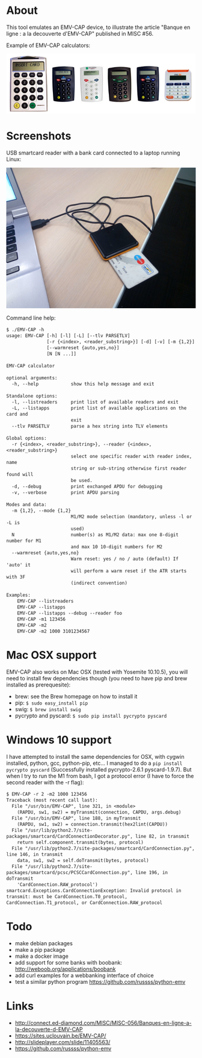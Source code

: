 About
=====

This tool emulates an EMV-CAP device, to illustrate the article "Banque en
ligne : a la decouverte d'EMV-CAP" published in MISC #56.

Example of EMV-CAP calculators:

![EMV-CAP calculators](emvcap-calculators.jpg)

Screenshots
===========

USB smartcard reader with a bank card connected to a laptop running Linux:

![USB smartcard reader with a bank card](emvcap-usbreader.jpg)

Command line help:

```
$ ./EMV-CAP -h
usage: EMV-CAP [-h] [-l] [-L] [--tlv PARSETLV]
               [-r {<index>, <reader_substring>}] [-d] [-v] [-m {1,2}]
               [--warmreset {auto,yes,no}]
               [N [N ...]]

EMV-CAP calculator

optional arguments:
  -h, --help            show this help message and exit

Standalone options:
  -l, --listreaders     print list of available readers and exit
  -L, --listapps        print list of available applications on the card and
                        exit
  --tlv PARSETLV        parse a hex string into TLV elements

Global options:
  -r {<index>, <reader_substring>}, --reader {<index>, <reader_substring>}
                        select one specific reader with reader index, name
                        string or sub-string otherwise first reader found will
                        be used.
  -d, --debug           print exchanged APDU for debugging
  -v, --verbose         print APDU parsing

Modes and data:
  -m {1,2}, --mode {1,2}
                        M1/M2 mode selection (mandatory, unless -l or -L is
                        used)
  N                     number(s) as M1/M2 data: max one 8-digit number for M1
                        and max 10 10-digit numbers for M2
  --warmreset {auto,yes,no}
                        Warm reset: yes / no / auto (default) If 'auto' it
                        will perform a warm reset if the ATR starts with 3F
                        (indirect convention)

Examples:
    EMV-CAP --listreaders
    EMV-CAP --listapps
    EMV-CAP --listapps --debug --reader foo
    EMV-CAP -m1 123456
    EMV-CAP -m2
    EMV-CAP -m2 1000 3101234567
```

Mac OSX support
===============

EMV-CAP also works on Mac OSX (tested with Yosemite 10.10.5), you will need to install few dependencies though (you need to have pip and brew installed as prerequesite):

* brew: see the Brew homepage on how to install it
* pip: ```$ sudo easy_install pip```
* swig: ```$ brew install swig```
* pycrypto and pyscard: ```$ sudo pip install pycrypto pyscard ```

Windows 10 support
==================

I have attempted to install the same dependencies for OSX, with cygwin installed, python, gcc, python-pip, etc... I managed to do a ```pip install pycrypto pyscard``` (Successfully installed pycrypto-2.6.1 pyscard-1.9.7). But when I try to run the M1 from bash, I got a protocol error (I have to force the second reader with the -r flag):

```
$ EMV-CAP -r 2 -m2 1000 123456
Traceback (most recent call last):
  File "/usr/bin/EMV-CAP", line 321, in <module>
    (RAPDU, sw1, sw2) = myTransmit(connection, CAPDU, args.debug)
  File "/usr/bin/EMV-CAP", line 188, in myTransmit
    (RAPDU, sw1, sw2) = connection.transmit(hex2lint(CAPDU))
  File "/usr/lib/python2.7/site-packages/smartcard/CardConnectionDecorator.py", line 82, in transmit
    return self.component.transmit(bytes, protocol)
  File "/usr/lib/python2.7/site-packages/smartcard/CardConnection.py", line 146, in transmit
    data, sw1, sw2 = self.doTransmit(bytes, protocol)
  File "/usr/lib/python2.7/site-packages/smartcard/pcsc/PCSCCardConnection.py", line 196, in doTransmit
    'CardConnection.RAW_protocol')
smartcard.Exceptions.CardConnectionException: Invalid protocol in transmit: must be CardConnection.T0_protocol, CardConnection.T1_protocol, or CardConnection.RAW_protocol
```

Todo
====

* make debian packages
* make a pip package
* make a docker image
* add support for some banks with boobank: http://weboob.org/applications/boobank
* add curl examples for a webbanking interface of choice
* test a similar python program https://github.com/russss/python-emv

Links
=====

* http://connect.ed-diamond.com/MISC/MISC-056/Banques-en-ligne-a-la-decouverte-d-EMV-CAP
* https://sites.uclouvain.be/EMV-CAP/
* http://slideplayer.com/slide/11405563/
* https://github.com/russss/python-emv

